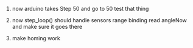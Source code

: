 1. now arduino takes Step 50 and go to 50
    test that thing

2. now step_loop() should handle sensors range binding
    read angleNow and make sure it goes there

3. make homing work